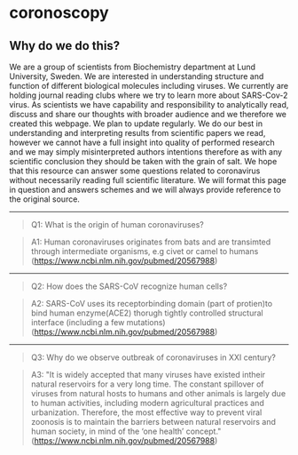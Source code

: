 # coronoscopy

## Why do we do this?
We are a group of scientists from Biochemistry department at Lund University, Sweden. We are interested in understanding structure and function of different biological molecules including viruses. We currently are holding journal reading clubs where we try to learn more about SARS-Cov-2 virus. As scientists we have capability and responsibility to analytically read, discuss and share our thoughts with broader audience and we therefore we created this webpage. We plan to update regularly. We do our best in understanding and interpreting results from scientific papers we read, however we cannot have a full insight into quality of performed research and we may simply misinterpreted authors intentions therefore as with any scientific conclusion they should be taken with the grain of salt. We hope that this resource can answer some questions related to coronavirus without necessarily reading full scientific literature. We will format this page in question and answers schemes and we will always provide reference to the original source.

---------
> Q1: What is the origin of human coronaviruses?

> A1: Human coronaviruses originates from bats and are transimted through intermediate organisms, e.g civet or camel to humans (https://www.ncbi.nlm.nih.gov/pubmed/20567988)

---------
> Q2: How does the SARS-CoV recognize human cells?

> A2: SARS-CoV uses its receptorbinding domain (part of protien)to bind human enzyme(ACE2) thorugh tightly controlled structural interface (including a few mutations) (https://www.ncbi.nlm.nih.gov/pubmed/20567988)

---------
> Q3: Why do we observe outbreak of coronaviruses in XXI century?

> A3: "It is widely accepted that many viruses have existed intheir natural reservoirs for a very long time. The constant spillover of viruses from natural hosts to humans and other animals is largely due to human activities, including modern agricultural practices and urbanization. Therefore, the most effective way to prevent viral zoonosis is to maintain the barriers between natural reservoirs and human society, in mind of the ‘one health’ concept." (https://www.ncbi.nlm.nih.gov/pubmed/20567988)
